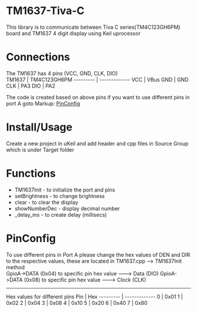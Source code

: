 # TM1637-Tiva-C
This library is to communicate between Tiva C series(TM4C123GH6PM) board and TM1637 4 digit display  using Keil uprocessor 

# Connections 
The TM1637 has 4 pins (VCC, GND, CLK, DIO)  
   TM1637 | TM4C123GH6PM
--------- | -------------
VCC       | VBus
GND       | GND
CLK       | PA3
DIO       | PA2

The code is created based on above pins if you want to use different pins in port A goto Markup: [PinConfig](#PinConfig "Goto PinConfig")

# Install/Usage
Create a new project in uKeil and add header and cpp files in Source Group which is under Target folder

# Functions
* TM1637Init  - to initialize the port and pins
* setBrightness - to change brightness
* clear - to clear the display
* showNumberDec - display decimal number 
* _delay_ms - to create delay (millisecs)

# PinConfig
To use different pins in Port A please change the hex values of DEN and DIR to the respective values, these are located in TM1637.cpp --> TM1637Init method  
GpioA->DATA (0x04) to specific pin hex value  ---> Data (DIO)
GpioA->DATA (0x08) to specific pin hex value  ---> Clock (CLK)
_________________________________________
Hex values for different pins
  Pin     | Hex
--------- | -------------
0         | 0x01
1         | 0x02
2         | 0x04
3         | 0x08
4         | 0x10
5         | 0x20
6         | 0x40
7         | 0x80
